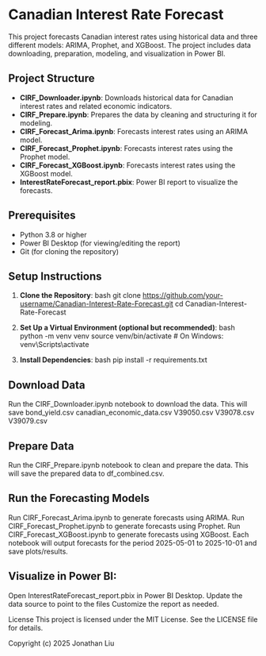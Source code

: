 # Canadian Interest Rate Forecast

This project forecasts Canadian interest rates using historical data and three different models: ARIMA, Prophet, and XGBoost. The project includes data downloading, preparation, modeling, and visualization in Power BI.

## Project Structure

- **CIRF_Downloader.ipynb**: Downloads historical data for Canadian interest rates and related economic indicators.
- **CIRF_Prepare.ipynb**: Prepares the data by cleaning and structuring it for modeling.
- **CIRF_Forecast_Arima.ipynb**: Forecasts interest rates using an ARIMA model.
- **CIRF_Forecast_Prophet.ipynb**: Forecasts interest rates using the Prophet model.
- **CIRF_Forecast_XGBoost.ipynb**: Forecasts interest rates using the XGBoost model.
- **InterestRateForecast_report.pbix**: Power BI report to visualize the forecasts.
 

## Prerequisites

- Python 3.8 or higher
- Power BI Desktop (for viewing/editing the report)
- Git (for cloning the repository)

## Setup Instructions

1. **Clone the Repository**:
   bash
   git clone https://github.com/your-username/Canadian-Interest-Rate-Forecast.git
   cd Canadian-Interest-Rate-Forecast

2. **Set Up a Virtual Environment (optional but recommended)**:
  bash
python -m venv venv
source venv/bin/activate  # On Windows: venv\Scripts\activate

3. **Install Dependencies**:
bash
pip install -r requirements.txt


## Download Data
Run the CIRF_Downloader.ipynb notebook to download the data. This will save bond_yield.csv canadian_economic_data.csv V39050.csv V39078.csv V39079.csv

## Prepare Data
Run the CIRF_Prepare.ipynb notebook to clean and prepare the data. This will save the prepared data to df_combined.csv.

## Run the Forecasting Models
Run CIRF_Forecast_Arima.ipynb to generate forecasts using ARIMA.
Run CIRF_Forecast_Prophet.ipynb to generate forecasts using Prophet.
Run CIRF_Forecast_XGBoost.ipynb to generate forecasts using XGBoost.
Each notebook will output forecasts for the period 2025-05-01 to 2025-10-01 and save plots/results.


## Visualize in Power BI:
Open InterestRateForecast_report.pbix in Power BI Desktop.
Update the data source to point to the files
Customize the report as needed.

License
This project is licensed under the MIT License. See the LICENSE file for details.


Copyright (c) 2025 Jonathan Liu







